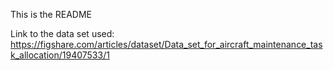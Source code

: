 This is the README

Link to the data set used: https://figshare.com/articles/dataset/Data_set_for_aircraft_maintenance_task_allocation/19407533/1